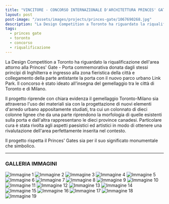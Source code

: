 ```yaml
---
title: "VINCITORE - CONCORSO INTERNAZIONALE D'ARCHITETTURA PRINCES' GATE"
layout: post
post-image: "/assets/images/projects/princes-gate/1067690268.jpg"
description: "La Design Competition a Toronto ha riguardato la riqualificazione dell'area attorno alla Princes' Gate - Porta commemorativa donata dagli stessi principi di Inghilterra e ingresso alla zona fieristica della città e collegamento della parte antistante la porta con il nuovo parco urbano Link Park."
tags:
  - princes gate
  - toronto
  - concorso
  - riqualificazione
---
```


La Design Competition a Toronto ha riguardato la riqualificazione dell'area attorno alla Princes' Gate - Porta commemorativa donata dagli stessi principi di Inghilterra e ingresso alla zona fieristica della città e collegamento della parte antistante la porta con il nuovo parco urbano Link Park. Il concorso è stato ideato all'insegna del gemellaggio tra le città di Toronto e di Milano.

Il progetto riprende con chiara evidenza il gemellaggio Toronto-Milano sia attraverso l'uso dei materiali sia con la progettazione di nuovi elementi d'arredo urbano appositamente studiati, tra cui un colonnato di dieci colonne lignee che da una parte riprendono la morfologia di quelle esistenti sulla porta e dall'altra rappresentano le dieci province canadesi. Particolare cura è stata rivolta agli aspetti paesistici ed artistici in modo di ottenere una rivalutazione dell'area perfettamente inserita nel contesto.

Il progetto rispetta il Princes' Gates sia per il suo significato monumentale che simbolico.

---

### GALLERIA IMMAGINI
![Immagine 1](/assets/images/projects/princes-gate/1067690268.jpg)
![Immagine 2](/assets/images/projects/princes-gate/1205645152.jpg)
![Immagine 3](/assets/images/projects/princes-gate/1357388151.jpg)
![Immagine 4](/assets/images/projects/princes-gate/1496123051.jpg)
![Immagine 5](/assets/images/projects/princes-gate/157347557.jpg)
![Immagine 6](/assets/images/projects/princes-gate/2144582003.jpg)
![Immagine 7](/assets/images/projects/princes-gate/252037371.jpg)
![Immagine 8](/assets/images/projects/princes-gate/432191404.jpg)
![Immagine 9](/assets/images/projects/princes-gate/514609099.jpg)
![Immagine 10](/assets/images/projects/princes-gate/524693222.jpg)
![Immagine 11](/assets/images/projects/princes-gate/649191936.jpg)
![Immagine 12](/assets/images/projects/princes-gate/692713389.jpg)
![Immagine 13](/assets/images/projects/princes-gate/798034692.jpg)
![Immagine 14](/assets/images/projects/princes-gate/867981006.jpg)
![Immagine 15](/assets/images/projects/princes-gate/86846525.jpg)
![Immagine 16](/assets/images/projects/princes-gate/880689510.jpg)
![Immagine 17](/assets/images/projects/princes-gate/949390766.jpg)
![Immagine 18](/assets/images/projects/princes-gate/969455887.jpg)
![Immagine 19](/assets/images/projects/princes-gate/988563828.jpg)

